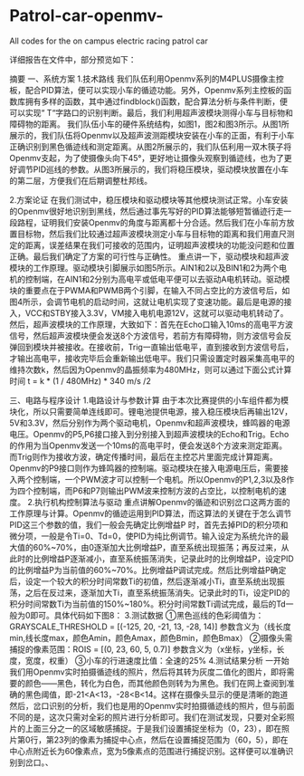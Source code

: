 # Patrol-car-openmv-
All codes for the on campus electric racing patrol car

详细报告在文件中，部分预览如下：

摘要
一、系统方案
1.技术路线
    我们队伍利用Openmv系列的M4PLUS摄像主控板，配合PID算法，便可以实现小车的循迹功能。另外，Openmv系列主控板的函数库拥有多样的函数，其中通过findblock()函数，配合算法分析与条件判断，便可以实现“ T“字路口的识别判断。最后，我们利用超声波模块测得小车与目标物和障碍物的距离。
    我们队伍小车的硬件系统结构，如图1，图2和图3所示。从图1所展示的，我们队伍将Openmv以及超声波测距模块安装在小车的正面，有利于小车正确识别到黑色循迹线和测定距离。从图2所展示的，我们队伍利用一双木筷子将Openmv支起，为了使摄像头向下45°，更好地让摄像头观察到循迹线，也为了更好调节PID巡线的参数。从图3所展示的，我们将稳压模块，驱动模块放置在小车的第二层，方便我们在后期调整杜邦线。

2.方案论证
    在我们测试中，稳压模块和驱动模块等其他模块测试正常。小车安装的Openmv很好地识别到黑线，然后通过事先写好的PID算法能够短暂循迹行走一段路程，证明我们安装Openmv的角度与距离都十分合适。然后我们在小车前方放置目标物，然后我们比较通过超声波模块测定小车与目标物的距离和我们用直尺测定的距离，误差结果在我们可接收的范围内，证明超声波模块的功能没问题和位置正确。最后我们确定了方案的可行性与正确性。
    重点讲一下，驱动模块和超声波模块的工作原理。驱动模块引脚展示如图5所示。AIN1和2以及BIN1和2为两个电机的控制端，在AIN1和2分别为高电平或低电平便可以去驱动A电机转动。驱动模块的重要点在于PWMA和PWMB两个引脚，在输入不同占空比的方波信号后，如图4所示，会调节电机的启动时间，这就让电机实现了变速功能。最后是电源的接入，VCC和STBY接入3.3V，VM接入电机电源12V，这就可以驱动电机转动了。
    然后，超声波模块的工作原理，大致如下：首先在Echo口输入10ms的高电平方波信号，然后超声波模块便会发送8个方波信号，若前方有障碍物，则方波信号会反弹回到模块并被接收。在接收前，Trig一直输出低电平，直到接收到方波信号后，才输出高电平，接收完毕后会重新输出低电平。我们只需设置定时器采集高电平的维持次数k，然后因为Openmv的晶振频率为480MHz，则可以通过下面公式计算时间
t = k * (1 / 480MHz) * 340 m/s /2

三、电路与程序设计
1.电路设计与参数计算
由于本次比赛提供的小车组件都为模块化，所以只需要简单连线即可。锂电池提供电源，接入稳压模块后再输出12V，5V和3.3V，然后分别作为两个驱动电机，Openmv和超声波模块，蜂鸣器的电源电压。Openmv的P5,P6接口接入到分别接入到超声波模块的Echo和Trig。Echo的作用为当Openmv发送一个10ms的高电平时，便会发送8个方波来测定距离。而Trig则作为接收方波，确定传播时间，最后在主控芯片里面完成计算距离。Openmv的P9接口则作为蜂鸣器的控制端。驱动模块在接入电源电压后，需要接入两个控制端，一个PWM波才可以控制一个电机。所以Openmv的P1,2,3以及8作为四个控制端，而P6和P7则输出PWM波来控制方波的占空比，以控制电机的速度。
2.执行机构控制算法与驱动
重点讲解Openmv的循迹和识别岔口这两方面的工作原理与计算。Openmv的循迹运用到PID算法，而这算法的关键在于怎么调节PID这三个参数的值，我们一般会先确定比例增益P 时，首先去掉PID的积分项和微分项，一般是令Ti=0、Td=0，使PID为纯比例调节。输入设定为系统允许的最大值的60%~70%，由0逐渐加大比例增益P，直至系统出现振荡；再反过来，从此时的比例增益P逐渐减小，直至系统振荡消失，记录此时的比例增益P，设定PID的比例增益P为当前值的60%~70%。比例增益P调试完成。然后比例增益P确定后，设定一个较大的积分时间常数Ti的初值，然后逐渐减小Ti，直至系统出现振荡，之后在反过来，逐渐加大Ti，直至系统振荡消失。记录此时的Ti，设定PID的积分时间常数Ti为当前值的150%~180%。积分时间常数Ti调试完成，最后的Td一般为0即可。具体代码如下图8：
3.测试数据
①黑色巡线的色彩阈值为：GRAYSCALE_THRESHOLD = [(-125, 20, -21, 13, -28, 14)]
	参数含义为（线长度min,线长度max，颜色Amin，颜色Amax，颜色Bmin，颜色Bmax）
②摄像头需捕捉的像素范围：ROIS = [(0, 23, 60, 5, 0.7)]
参数含义为（x坐标，y坐标，长度，宽度，权重）
③小车的行进速度比值：全速的25%
4.测试结果分析
一开始我们用Openmv实时拍摄循迹线的照片，然后将其转为灰度二值化的图片，即将需要的颜色——黑色，转化为白色，而其他颜色则转为为黑色。我们在网上查阅到准确的黑色阈值，即-21<A<13，-28<B<14。这样在摄像头显示的便是清晰的跑道
然后，岔口识别的分析，我们也是用的Openmv实时拍摄循迹线的照片，但与前面不同的是，这次只需对全彩的照片进行分析即可。我们在测试发现，只要对全彩照片的上面三分之一的区域敏感捕捉。于是我们设置捕捉坐标为（0，23），即在照片第0行，第23列的像素为捕捉中心点，然后在设置捕捉范围为（60，5），即在中心点附近长为60像素点，宽为5像素点的范围进行捕捉识别。这样便可以准确识别到岔口。、
